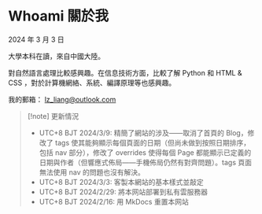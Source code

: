 # Whoami 關於我

2024 年 3 月 3 日

大學本科在讀，來自中國大陸。

對自然語言處理比較感興趣。在信息技術方面，比較了解 Python 和 HTML & CSS ，對於計算機網絡、系統、編譯原理等也感興趣。

我的郵箱： lz_liang@outlook.com



> [!note] 更新情況
>
> * UTC+8 BJT 2024/3/9: 精簡了網站的涉及——取消了首頁的 Blog，修改了 tags 使其能夠顯示每個頁面的日期（但尚未做到按照日期排序，包括  nav 部分），修改了 overrides 使得每個 Page 都能顯示已定義的日期與作者（但響應式佈局——手機佈局仍然有對齊問題）。tags 頁面無法使用 nav 的問題也沒有解決。
> * UTC+8 BJT 2024/3/3: 客製本網站的基本樣式並敲定
> * UTC+8 BJT 2024/2/29: 將本网站部署到私有雲服務器
> * UTC+8 BJT 2024/2/16: 用 MkDocs 重置本网站

